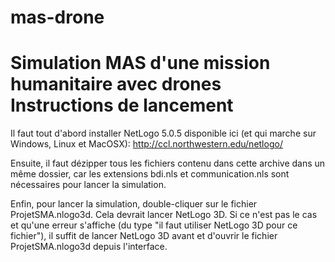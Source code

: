 mas-drone
=========

Simulation MAS d'une mission humanitaire avec drones
Instructions de lancement
=====================================

Il faut tout d'abord installer NetLogo 5.0.5 disponible ici (et qui marche sur Windows, Linux et MacOSX):
http://ccl.northwestern.edu/netlogo/

Ensuite, il faut dézipper tous les fichiers contenu dans cette archive dans un même dossier, car les extensions bdi.nls et communication.nls sont nécessaires pour lancer la simulation.

Enfin, pour lancer la simulation, double-cliquer sur le fichier ProjetSMA.nlogo3d. Cela devrait lancer NetLogo 3D. Si ce n'est pas le cas et qu'une erreur s'affiche (du type "il faut utiliser NetLogo 3D pour ce fichier"), il suffit de lancer NetLogo 3D avant et d'ouvrir le fichier ProjetSMA.nlogo3d depuis l'interface.
